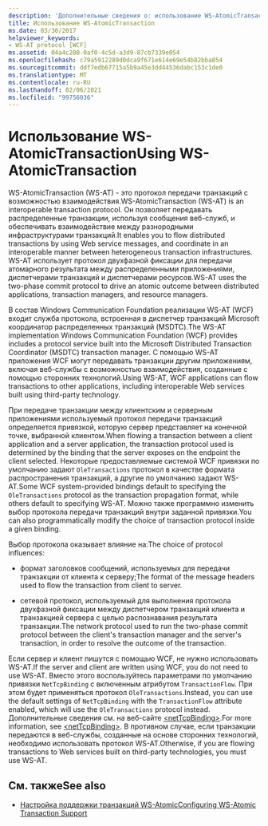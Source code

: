 ```yaml
---
description: 'Дополнительные сведения о: использование WS-AtomicTransaction'
title: Использование WS-AtomicTransaction
ms.date: 03/30/2017
helpviewer_keywords:
- WS-AT protocol [WCF]
ms.assetid: 04a4c200-0af0-4c5d-a3d9-87cb7339e054
ms.openlocfilehash: c79a5912289d0dca9f671e614e69e54b82bba854
ms.sourcegitcommit: ddf7edb67715a5b9a45e3dd44536dabc153c1de0
ms.translationtype: MT
ms.contentlocale: ru-RU
ms.lasthandoff: 02/06/2021
ms.locfileid: "99756036"
---
```

# <a name="using-ws-atomictransaction"></a><span data-ttu-id="01b9d-103">Использование WS-AtomicTransaction</span><span class="sxs-lookup"><span data-stu-id="01b9d-103">Using WS-AtomicTransaction</span></span>

<span data-ttu-id="01b9d-104">WS-AtomicTransaction (WS-AT) - это протокол передачи транзакций с возможностью взаимодействия.</span><span class="sxs-lookup"><span data-stu-id="01b9d-104">WS-AtomicTransaction (WS-AT) is an interoperable transaction protocol.</span></span> <span data-ttu-id="01b9d-105">Он позволяет передавать распределенные транзакции, используя сообщения веб-служб, и обеспечивать взаимодействие между разнородными инфраструктурами транзакций.</span><span class="sxs-lookup"><span data-stu-id="01b9d-105">It enables you to flow distributed transactions by using Web service messages, and coordinate in an interoperable manner between heterogeneous transaction infrastructures.</span></span> <span data-ttu-id="01b9d-106">WS-AT использует протокол двухфазной фиксации для передачи атомарного результата между распределенными приложениями, диспетчерами транзакций и диспетчерами ресурсов.</span><span class="sxs-lookup"><span data-stu-id="01b9d-106">WS-AT uses the two-phase commit protocol to drive an atomic outcome between distributed applications, transaction managers, and resource managers.</span></span>  
  
 <span data-ttu-id="01b9d-107">В состав Windows Communication Foundation реализации WS-AT (WCF) входит служба протокола, встроенная в диспетчер транзакций Microsoft координатор распределенных транзакций (MSDTC).</span><span class="sxs-lookup"><span data-stu-id="01b9d-107">The WS-AT implementation Windows Communication Foundation (WCF) provides includes a protocol service built into the Microsoft Distributed Transaction Coordinator (MSDTC) transaction manager.</span></span> <span data-ttu-id="01b9d-108">С помощью WS-AT приложения WCF могут передавать транзакции другим приложениям, включая веб-службы с возможностью взаимодействия, созданные с помощью сторонних технологий.</span><span class="sxs-lookup"><span data-stu-id="01b9d-108">Using WS-AT, WCF applications can flow transactions to other applications, including interoperable Web services built using third-party technology.</span></span>  
  
 <span data-ttu-id="01b9d-109">При передаче транзакции между клиентским и серверным приложениями используемый протокол передачи транзакций определяется привязкой, которую сервер представляет на конечной точке, выбранной клиентом.</span><span class="sxs-lookup"><span data-stu-id="01b9d-109">When flowing a transaction between a client application and a server application, the transaction protocol used is determined by the binding that the server exposes on the endpoint the client selected.</span></span> <span data-ttu-id="01b9d-110">Некоторые предоставляемые системой WCF привязки по умолчанию задают `OleTransactions` протокол в качестве формата распространения транзакций, а другие по умолчанию задают WS-AT.</span><span class="sxs-lookup"><span data-stu-id="01b9d-110">Some WCF system-provided bindings default to specifying the `OleTransactions` protocol as the transaction propagation format, while others default to specifying WS-AT.</span></span> <span data-ttu-id="01b9d-111">Можно также программно изменить выбор протокола передачи транзакций внутри заданной привязки.</span><span class="sxs-lookup"><span data-stu-id="01b9d-111">You can also programmatically modify the choice of transaction protocol inside a given binding.</span></span>  
  
 <span data-ttu-id="01b9d-112">Выбор протокола оказывает влияние на:</span><span class="sxs-lookup"><span data-stu-id="01b9d-112">The choice of protocol influences:</span></span>  
  
- <span data-ttu-id="01b9d-113">формат заголовков сообщений, используемых для передачи транзакции от клиента к серверу;</span><span class="sxs-lookup"><span data-stu-id="01b9d-113">The format of the message headers used to flow the transaction from client to server.</span></span>  
  
- <span data-ttu-id="01b9d-114">сетевой протокол, используемый для выполнения протокола двухфазной фиксации между диспетчером транзакций клиента и транзакцией сервера с целью распознавания результата транзакции.</span><span class="sxs-lookup"><span data-stu-id="01b9d-114">The network protocol used to run the two-phase commit protocol between the client's transaction manager and the server's transaction, in order to resolve the outcome of the transaction.</span></span>  
  
 <span data-ttu-id="01b9d-115">Если сервер и клиент пишутся с помощью WCF, не нужно использовать WS-AT.</span><span class="sxs-lookup"><span data-stu-id="01b9d-115">If the server and client are written using WCF, you do not need to use WS-AT.</span></span> <span data-ttu-id="01b9d-116">Вместо этого воспользуйтесь параметрами по умолчанию привязки `NetTcpBinding` с включенным атрибутом `TransactionFlow`. При этом будет применяться протокол `OleTransactions`.</span><span class="sxs-lookup"><span data-stu-id="01b9d-116">Instead, you can use the default settings of `NetTcpBinding` with the `TransactionFlow` attribute enabled, which will use the `OleTransactions` protocol instead.</span></span> <span data-ttu-id="01b9d-117">Дополнительные сведения см. на веб-сайте [\<netTcpBinding>](../../configure-apps/file-schema/wcf/nettcpbinding.md).</span><span class="sxs-lookup"><span data-stu-id="01b9d-117">For more information, see [\<netTcpBinding>](../../configure-apps/file-schema/wcf/nettcpbinding.md).</span></span> <span data-ttu-id="01b9d-118">В противном случае, если транзакции передаются в веб-службы, созданные на основе сторонних технологий, необходимо использовать протокол WS-AT.</span><span class="sxs-lookup"><span data-stu-id="01b9d-118">Otherwise, if you are flowing transactions to Web services built on third-party technologies, you must use WS-AT.</span></span>  
  
## <a name="see-also"></a><span data-ttu-id="01b9d-119">См. также</span><span class="sxs-lookup"><span data-stu-id="01b9d-119">See also</span></span>

- [<span data-ttu-id="01b9d-120">Настройка поддержки транзакций WS-Atomic</span><span class="sxs-lookup"><span data-stu-id="01b9d-120">Configuring WS-Atomic Transaction Support</span></span>](configuring-ws-atomic-transaction-support.md)

